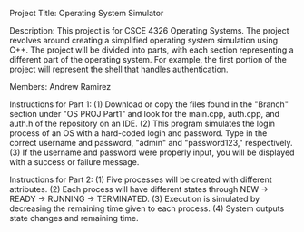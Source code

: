 Project Title: Operating System Simulator

Description: This project is for CSCE 4326 Operating Systems. The project revolves around creating a simplified operating system simulation using C++. The project will be divided into parts, with each section representing a different part of the operating system. For example, the first portion of the project will represent the shell that handles authentication.

Members: Andrew Ramirez

Instructions for Part 1:
(1) Download or copy the files found in the "Branch" section under "OS PROJ Part1" and look for the main.cpp, auth.cpp, and auth.h of the repository on an IDE. 
(2) This program simulates the login process of an OS with a hard-coded login and password. Type in the correct username and password, "admin" and "password123," respectively. (3) If the username and password were properly input, you will be displayed with a success or failure message.

Instructions for Part 2:
(1) Five processes will be created with different attributes.
(2) Each process will have different states through NEW -> READY -> RUNNING -> TERMINATED.
(3) Execution is simulated by decreasing the remaining time given to each process.
(4) System outputs state changes and remaining time.
